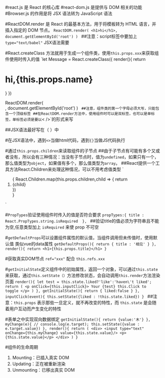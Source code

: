 #react.js 是 React 的核心库
#react-dom.js 是提供与 DOM 相关的功能
#Browser.js 的作用是将 JSX 语法转为 JavaScript 语法

#ReactDOM.render 是 React 的最基本方法，用于将模板转为 HTML 语言，并插入指定的 DOM 节点。
`ReactDOM.render(
    <h1>hi</h1>,
    document.getElementById('root')
)
`
##注意：script标签中要加上 `type="text/babel"`  JSX语法需要

#React.createClass 方法就用于生成一个组件类，使用`this.props.xxx`来获取组件使用时传入的值
`let Message = React.createClass({
        render(){
            return <h1>hi,{this.props.name}</h1>
        }
    })
    
ReactDOM.render(          
    <Message name="lisa" />,
    document.getElementById('root')
)
`
##注意，组件类的第一个字母必须大写，只能包含一个顶级标签
##在ReactDOM.render方法中，使用组件时可以是双标签，也可以是单标签，单标签必须是要以`<  />`的形式来写

##JSX语法最好写在（ ）中

#在JSX语法中，遇到`<>`当做html代码，遇到`{}`当做JS代码执行

#通过`this.props.children`来读取组件的子节点
##由于子节点有可能有多个又或者没有，所以会有三种情况：当没有子节点时，值为`undefined`，如果只有一个，那么值类型为`object`，如果值有多个，那么值类型为`array`。
##React提供一个工具方法React.Children来处理这种情况，可以不用考虑值类型
`<ol>
    {
        React.Children.map(this.props.children,child => {
            return <li>{child}</li>
        })                          
    } 
</ol>
`

#`PropTypes`验证使用组件时传入的值是否符合要求
`propTypes:{
    title : React.PropTypes.string.isRequired 
},
`
##验证title的值必须为字符串且不能为空,任意类型加上 `isRequired` 来使 prop 不可空

#`getDefaultProps`可以设置组件属性的默认值，当组件调用但未传值时，使用默认值  类似vue的data属性
`getDefaultProps(){
    return {
        title : '相见'
    }
},
render(){
    return <h1>{this.props.title}</h1>
}
`

#获取真实DOM节点 `ref="xxx"` 配合 `this.refs.xxx`

#`getInitialState`定义组件中的初始属性，返回一个对象，可以通过`this.state`来获取，通过`this.setState（）`方法修改状态，会自动调用`this.render`方法渲染页面
`render(){
    let test = this.state.liked?'like':'haven\'t liked';
    return (
        <p onClick={this.inputClick}>
            Your {test} this.Click to toggle
        </p>
    )
},
getInitialState(){
    return {
        liked:false
    }
},
inputClick(event){
    this.setState({liked : !this.state.liked})
}
`
##注意：`this.props` 表示那些一旦定义，就不再改变的特性，而 `this.state` 是会随着用户互动而产生变化的特性

#表单之中实现双向数据绑定 
`getInitialState(){
    return {value:'木'}
},
myChange(e){
    // console.log(e.target);
    this.setState({value : e.target.value})
},
render(){
    return (
        <div>
            <input type="text" onChange={this.myChange} value={this.state.value}/>
            <p>{this.state.value}</p>
        </div>
    )
}
`

#组件的生命周期
1. Mounting：已插入真实 DOM
2. Updating：正在被重新渲染
3. Unmounting：已移出真实 DOM














